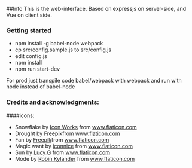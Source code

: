 ##Info
This is the web-interface. Based on expressjs on server-side, and Vue on client side. 

### Getting started

* npm install -g babel-node webpack
* cp src/config.sample.js to src/config.js
* edit config.js
* npm install
* npm run start-dev

For prod just transpile code babel/webpack with webpack and run with node instead of babel-node


### Credits and acknowledgments:

####icons:
* Snowflake by [Icon Works](https://www.flaticon.com/authors/icon-works) from www.flaticon.com 
* Drought by [Freepik](https://www.flaticon.com/authors/freepik)from www.flaticon.com
* Fan by [Freepik](https://www.flaticon.com/authors/freepik)from www.flaticon.com
* Magic want by [iconnice](https://www.flaticon.com/authors/iconnice) from www.flaticon.com
* Sun by [Lucy G](https://www.flaticon.com/authors/lucy-g) from www.flaticon.com
* Mode by [Robin Kylander](https://www.flaticon.com/authors/robin-kylander) from www.flaticon.com